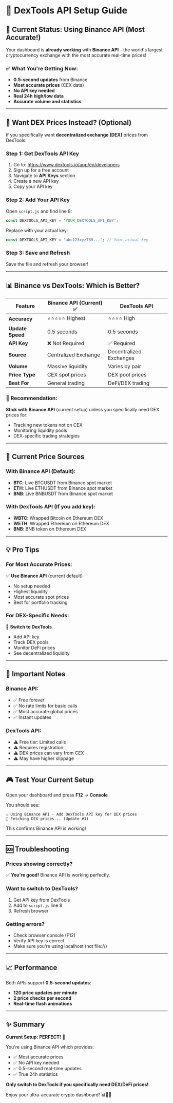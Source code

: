 # 🔧 DexTools API Setup Guide

## 🚀 Current Status: Using Binance API (Most Accurate!)

Your dashboard is **already working** with **Binance API** - the world's largest cryptocurrency exchange with the most accurate real-time prices!

### ✅ What You're Getting Now:
- **0.5-second updates** from Binance
- **Most accurate prices** (CEX data)
- **No API key needed**
- **Real 24h high/low data**
- **Accurate volume and statistics**

---

## 🎯 Want DEX Prices Instead? (Optional)

If you specifically want **decentralized exchange (DEX)** prices from DexTools:

### Step 1: Get DexTools API Key

1. Go to: https://www.dextools.io/app/en/developers
2. Sign up for a free account
3. Navigate to **API Keys** section
4. Create a new API key
5. Copy your API key

### Step 2: Add Your API Key

Open `script.js` and find line 8:

```javascript
const DEXTOOLS_API_KEY = 'YOUR_DEXTOOLS_API_KEY';
```

Replace with your actual key:

```javascript
const DEXTOOLS_API_KEY = 'abc123xyz789...'; // Your actual key
```

### Step 3: Save and Refresh

Save the file and refresh your browser!

---

## 📊 Binance vs DexTools: Which is Better?

| Feature | Binance API (Current) ✅ | DexTools API |
|---------|-------------------------|--------------|
| **Accuracy** | ⭐⭐⭐⭐⭐ Highest | ⭐⭐⭐⭐ High |
| **Update Speed** | 0.5 seconds | 0.5 seconds |
| **API Key** | ❌ Not Required | ✅ Required |
| **Source** | Centralized Exchange | Decentralized Exchanges |
| **Volume** | Massive liquidity | Varies by pair |
| **Price Type** | CEX spot prices | DEX pool prices |
| **Best For** | General trading | DeFi/DEX trading |

### 🎯 Recommendation:

**Stick with Binance API** (current setup) unless you specifically need DEX prices for:
- Tracking new tokens not on CEX
- Monitoring liquidity pools
- DEX-specific trading strategies

---

## 🔄 Current Price Sources

### With Binance API (Default):
- **BTC**: Live BTCUSDT from Binance spot market
- **ETH**: Live ETHUSDT from Binance spot market
- **BNB**: Live BNBUSDT from Binance spot market

### With DexTools API (If you add key):
- **WBTC**: Wrapped Bitcoin on Ethereum DEX
- **WETH**: Wrapped Ethereum on Ethereum DEX
- **BNB**: BNB token on Ethereum DEX

---

## 💡 Pro Tips

### For Most Accurate Prices:
✅ **Use Binance API** (current default)
- No setup needed
- Highest liquidity
- Most accurate spot prices
- Best for portfolio tracking

### For DEX-Specific Needs:
🔧 **Switch to DexTools**
- Add API key
- Track DEX pools
- Monitor DeFi prices
- See decentralized liquidity

---

## 🚨 Important Notes

### Binance API:
- ✅ Free forever
- ✅ No rate limits for basic calls
- ✅ Most accurate global prices
- ✅ Instant updates

### DexTools API:
- ⚠️ Free tier: Limited calls
- ⚠️ Requires registration
- ⚠️ DEX prices can vary from CEX
- ⚠️ May have higher slippage

---

## 🎮 Test Your Current Setup

Open your dashboard and press **F12** → **Console**

You should see:
```
⚠️ Using Binance API - Add DexTools API key for DEX prices
🔄 Fetching DEX prices... (Update #1)
```

This confirms Binance API is working!

---

## 🆘 Troubleshooting

### Prices showing correctly?
✅ **You're good!** Binance API is working perfectly.

### Want to switch to DexTools?
1. Get API key from DexTools
2. Add to `script.js` line 8
3. Refresh browser

### Getting errors?
- Check browser console (F12)
- Verify API key is correct
- Make sure you're using localhost (not file://)

---

## 📈 Performance

Both APIs support **0.5-second updates**:
- **120 price updates per minute**
- **2 price checks per second**
- **Real-time flash animations**

---

## ✨ Summary

**Current Setup: PERFECT!** 🎉

You're using Binance API which provides:
- ✅ Most accurate prices
- ✅ No API key needed
- ✅ 0.5-second real-time updates
- ✅ True 24h statistics

**Only switch to DexTools if you specifically need DEX/DeFi prices!**

Enjoy your ultra-accurate crypto dashboard! 📊💎🚀

